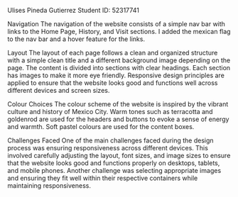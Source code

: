 Ulises Pineda Gutierrez 
Student ID: 52317741

Navigation
The navigation of the website consists of a simple nav bar with links to the Home Page, History, and Visit sections. I added the mexican flag to the nav bar and a hover feature for the links.

Layout
The layout of each page follows a clean and organized structure with a simple clean title and a different background image depending on the page. The content is divided into sections with clear headings. Each section has images to make it more eye friendly. Responsive design principles are applied to ensure that the website looks good and functions well across different devices and screen sizes.

Colour Choices
The colour scheme of the website is inspired by the vibrant culture and history of Mexico City. Warm tones such as terracotta and goldenrod are used for the headers and buttons to evoke a sense of energy and warmth. Soft pastel colours are used for the content boxes. 

Challenges Faced
One of the main challenges faced during the design process was ensuring responsiveness across different devices. This involved carefully adjusting the layout, font sizes, and image sizes to ensure that the website looks good and functions properly on desktops, tablets, and mobile phones. 
Another challenge was selecting appropriate images and ensuring they fit well within their respective containers while maintaining responsiveness. 
